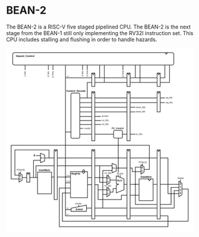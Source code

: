 # BEAN-2

The BEAN-2 is a RISC-V five staged pipelined CPU. The BEAN-2 is the next stage from the BEAN-1 still only implementing the RV32I instruction set. This CPU includes stalling and flushing in order to handle hazards. 

![BEAN-2](assets/BEAN-2.png)